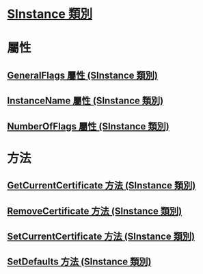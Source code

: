 # [SInstance 類別](sinstance-class.md)
# 屬性
## [GeneralFlags 屬性 (SInstance 類別)](generalflags-property-sinstance-class.md)
## [InstanceName 屬性 (SInstance 類別)](instancename-property-sinstance-class.md)
## [NumberOfFlags 屬性 (SInstance 類別)](numberofflags-property-sinstance-class.md)
# 方法
## [GetCurrentCertificate 方法 (SInstance 類別)](getcurrentcertificate-method-sinstance-class.md)
## [RemoveCertificate 方法 (SInstance 類別)](removecertificate-method-sinstance-class.md)
## [SetCurrentCertificate 方法 (SInstance 類別)](setcurrentcertificate-method-sinstance-class.md)
## [SetDefaults 方法 (SInstance 類別)](setdefaults-method-sinstance-class.md)
